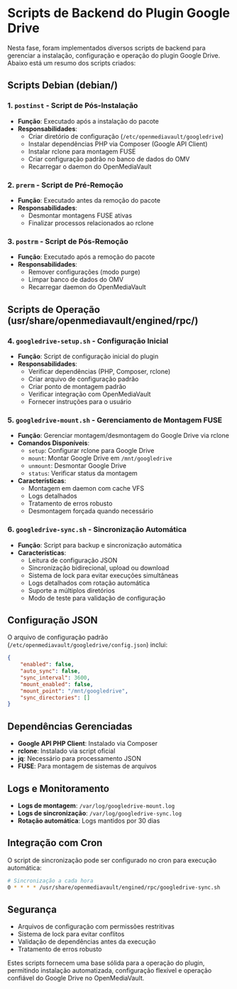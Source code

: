# Scripts de Backend do Plugin Google Drive

Nesta fase, foram implementados diversos scripts de backend para gerenciar a instalação, configuração e operação do plugin Google Drive. Abaixo está um resumo dos scripts criados:

## Scripts Debian (debian/)

### 1. `postinst` - Script de Pós-Instalação
- **Função**: Executado após a instalação do pacote
- **Responsabilidades**:
  - Criar diretório de configuração (`/etc/openmediavault/googledrive`)
  - Instalar dependências PHP via Composer (Google API Client)
  - Instalar rclone para montagem FUSE
  - Criar configuração padrão no banco de dados do OMV
  - Recarregar o daemon do OpenMediaVault

### 2. `prerm` - Script de Pré-Remoção
- **Função**: Executado antes da remoção do pacote
- **Responsabilidades**:
  - Desmontar montagens FUSE ativas
  - Finalizar processos relacionados ao rclone

### 3. `postrm` - Script de Pós-Remoção
- **Função**: Executado após a remoção do pacote
- **Responsabilidades**:
  - Remover configurações (modo purge)
  - Limpar banco de dados do OMV
  - Recarregar daemon do OpenMediaVault

## Scripts de Operação (usr/share/openmediavault/engined/rpc/)

### 4. `googledrive-setup.sh` - Configuração Inicial
- **Função**: Script de configuração inicial do plugin
- **Responsabilidades**:
  - Verificar dependências (PHP, Composer, rclone)
  - Criar arquivo de configuração padrão
  - Criar ponto de montagem padrão
  - Verificar integração com OpenMediaVault
  - Fornecer instruções para o usuário

### 5. `googledrive-mount.sh` - Gerenciamento de Montagem FUSE
- **Função**: Gerenciar montagem/desmontagem do Google Drive via rclone
- **Comandos Disponíveis**:
  - `setup`: Configurar rclone para Google Drive
  - `mount`: Montar Google Drive em `/mnt/googledrive`
  - `unmount`: Desmontar Google Drive
  - `status`: Verificar status da montagem
- **Características**:
  - Montagem em daemon com cache VFS
  - Logs detalhados
  - Tratamento de erros robusto
  - Desmontagem forçada quando necessário

### 6. `googledrive-sync.sh` - Sincronização Automática
- **Função**: Script para backup e sincronização automática
- **Características**:
  - Leitura de configuração JSON
  - Sincronização bidirecional, upload ou download
  - Sistema de lock para evitar execuções simultâneas
  - Logs detalhados com rotação automática
  - Suporte a múltiplos diretórios
  - Modo de teste para validação de configuração

## Configuração JSON

O arquivo de configuração padrão (`/etc/openmediavault/googledrive/config.json`) inclui:

```json
{
    "enabled": false,
    "auto_sync": false,
    "sync_interval": 3600,
    "mount_enabled": false,
    "mount_point": "/mnt/googledrive",
    "sync_directories": []
}
```

## Dependências Gerenciadas

- **Google API PHP Client**: Instalado via Composer
- **rclone**: Instalado via script oficial
- **jq**: Necessário para processamento JSON
- **FUSE**: Para montagem de sistemas de arquivos

## Logs e Monitoramento

- **Logs de montagem**: `/var/log/googledrive-mount.log`
- **Logs de sincronização**: `/var/log/googledrive-sync.log`
- **Rotação automática**: Logs mantidos por 30 dias

## Integração com Cron

O script de sincronização pode ser configurado no cron para execução automática:

```bash
# Sincronização a cada hora
0 * * * * /usr/share/openmediavault/engined/rpc/googledrive-sync.sh
```

## Segurança

- Arquivos de configuração com permissões restritivas
- Sistema de lock para evitar conflitos
- Validação de dependências antes da execução
- Tratamento de erros robusto

Estes scripts fornecem uma base sólida para a operação do plugin, permitindo instalação automatizada, configuração flexível e operação confiável do Google Drive no OpenMediaVault.


